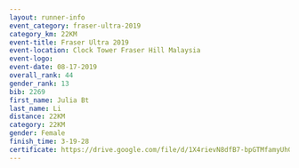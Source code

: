 ```yaml
---
layout: runner-info 
event_category: fraser-ultra-2019 
category_km: 22KM 
event-title: Fraser Ultra 2019 
event-location: Clock Tower Fraser Hill Malaysia 
event-logo: 
event-date: 08-17-2019 
overall_rank: 44
gender_rank: 13
bib: 2269
first_name: Julia Bt
last_name: Li
distance: 22KM
category: 22KM
gender: Female
finish_time: 3-19-28
certificate: https://drive.google.com/file/d/1X4rievN8dfB7-bpGTMfamyUhGkJgrg2p/view?usp=sharing
---
```

